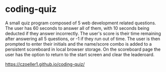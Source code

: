 # coding-quiz

A small quiz program composed of 5 web development related questions. The user has 60 seconds to answer all of them, with 10 seconds being deducted if they answer incorrectly. The user's score is their time remaining after answering all 5 questions, or -1 if they run out of time. The user is then prompted to enter their initials and the name/score combo is added to a persistent scoreboard in local browser storage. On the scoreboard page the user has the option to return to the start screen and clear the leaderoard.

https://czoeller1.github.io/coding-quiz/
